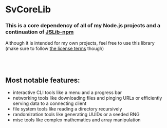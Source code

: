 # SvCoreLib
### This is a core dependency of all of my Node.js projects and a continuation of [JSLib-npm](https://github.com/Sv443/JSLib-npm)
Although it is intended for my own projects, feel free to use this library (make sure to follow [the license terms](https://sv443.net/LICENSE) though)

<br><br>

## Most notable features:
- interactive CLI tools like a menu and a progress bar
- networking tools like downloading files and pinging URLs or efficiently serving data to a connecting client
- file system tools like reading a directory recursively
- randomization tools like generating UUIDs or a seeded RNG
- misc tools like complex mathematics and array manipulation
